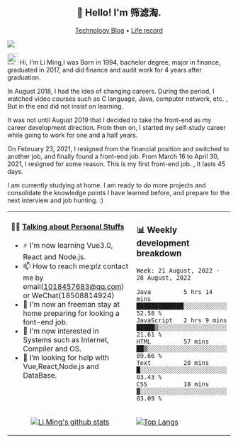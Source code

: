 <h2 align="center">👋 Hello! I'm 筛滤淘.</h2>
<p align="center">
  <a href="https://resume.lm2048.top/">Technology Blog</a> •
  <a href="https://www.jianshu.com/u/6879af8ace24">Life record</a>
</p>

![](https://komarev.com/ghpvc/?username=lm101845&color=brightgreen&label=PROFILE+VIEWS)

<img height="25" src='https://qpluspicture.oss-cn-beijing.aliyuncs.com/6LjjQA/Hi.gif' alt='Hi' width="24"/> Hi, I'm Li Ming,I was Born in 1994, bachelor degree, major in finance, graduated in 2017, and did finance and audit work for 4 years after graduation.

In August 2018, I had the idea of changing careers. During the period, I watched video courses such as C language, Java, computer network, etc. , But in the end did not insist on learning. 

It was not until August 2019 that I decided to take the front-end as my career development direction. From then on, I started my self-study career while going to work for one and a half years.

On February 23, 2021, I resigned from the financial position and switched to another job, and finally found a front-end job. From March 16 to April 30, 2021, I resigned for some reason. This is my first front-end job. , It lasts 45 days.

I am currently studying at home. I am ready to do more projects and consolidate the knowledge points I have learned before, and prepare for the next interview and job hunting. :)


<table align="center">
<tr>
<td valign="top" width="60%">

#### 🏋️‍♀️ <a href="https://github.com/lm101845" target="_blank">Talking about Personal Stuffs</a>

<!-- recent_releases starts -->

- ⚡ I'm now learning Vue3.0, React and Node.js.
- 📫 How to reach me:plz contact me by email(1018457683@qq.com) or WeChat(18508814924)
- 🏫 I'm now an freeman stay at home preparing for looking a font-end job.
- 👯 I'm now interested in Systems such as Internet, Compiler and OS.
- 🤔 I’m looking for help with Vue,React,Node.js and DataBase.
  </td>
  <td>
### 📊 Weekly development breakdown
<!--START_SECTION:waka-->
```text
Week: 21 August, 2022 - 28 August, 2022

Java         5 hrs 14 mins   █████████████░░░░░░░░░░░░   52.58 % 
JavaScript   2 hrs 9 mins    █████▒░░░░░░░░░░░░░░░░░░░   21.61 % 
HTML         57 mins         ██▒░░░░░░░░░░░░░░░░░░░░░░   09.66 % 
Text         20 mins         █░░░░░░░░░░░░░░░░░░░░░░░░   03.43 % 
CSS          18 mins         ▓░░░░░░░░░░░░░░░░░░░░░░░░   03.09 % 
```
<!--END_SECTION:waka-->
</td>
</tr>
<tr>
<td>
<p align="center"><a href="https://github.com/lm101845"><img src="https://github-readme-stats.vercel.app/api?username=lm101845&hide_border=true&show_icons=true&theme=buefy" alt="Li Ming's github stats"></a>
</p>
</td>
<td>

<a href="https://github.com/lm101845">
  <img align="center" alt="Top Langs" src="https://github-readme-stats.vercel.app/api/top-langs/?username=lm101845" />
</a>
</td>
</tr>
</table>

